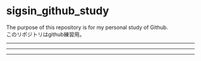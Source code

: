 # sigsin_github_study
The purpose of this repository is for my personal study of Github.  
このリポジトリはgithub練習用。
***
---
---
